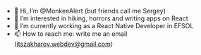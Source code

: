 - 👋 Hi, I’m @MonkeeAlert (but friends call me Sergey)
- 👀 I’m interested in hiking, horrors and writing apps on React 
- 🌱 I’m currently working as a React Native Developer in EFSOL
- 📫 How to reach me: write me an email (itszakharov.webdev@gmail.com)

<!---
MonkeeAlert/MonkeeAlert is a ✨ special ✨ repository because its `README.md` (this file) appears on your GitHub profile.
You can click the Preview link to take a look at your changes.
--->
